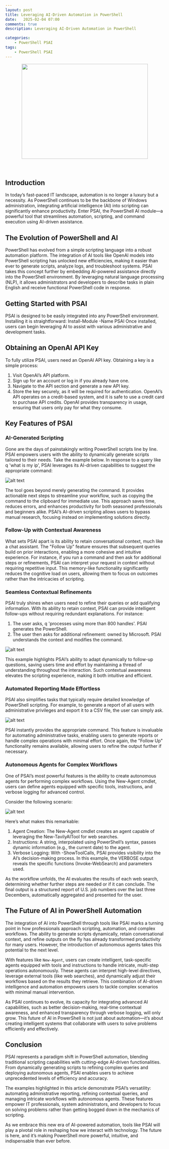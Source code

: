 ```yaml
---
layout: post
title: Leveraging AI-Driven Automation in PowerShell
date:   2025-02-04 07:00
comments: true
description: Leveraging AI-Driven Automation in PowerShell

categories:
    - PowerShell PSAI
tags:
    - PowerShell PSAI   
---
```



<div style="text-align: center;">
    <img src="https://raw.githubusercontent.com/dfinke/dfinke.github.io/master/images/posts/Leverage-AI-PowerShell/00-Leverage-AI-PowerShell.png" width="400" height="300" />
</div>

<br/>
<br/>


## Introduction
In today’s fast-paced IT landscape, automation is no longer a luxury but a necessity. As PowerShell continues to be the backbone of Windows administration, integrating artificial intelligence (AI) into scripting can significantly enhance productivity. Enter PSAI, the PowerShell AI module—a powerful tool that streamlines automation, scripting, and command execution using AI-driven assistance.

## The Evolution of PowerShell and AI

PowerShell has evolved from a simple scripting language into a robust automation platform. The integration of AI tools like OpenAI models into PowerShell scripting has unlocked new efficiencies, making it easier than ever to generate scripts, analyze logs, and troubleshoot systems.
PSAI takes this concept further by embedding AI-powered assistance directly into the PowerShell environment. By leveraging natural language processing (NLP), it allows administrators and developers to describe tasks in plain English and receive functional PowerShell code in response.

## Getting Started with PSAI
PSAI is designed to be easily integrated into any PowerShell environment. Installing it is straightforward:
Install-Module -Name PSAI
Once installed, users can begin leveraging AI to assist with various administrative and development tasks.

## Obtaining an OpenAI API Key
To fully utilize PSAI, users need an OpenAI API key. Obtaining a key is a simple process:
1.	Visit OpenAI’s API platform.
2.	Sign up for an account or log in if you already have one.
3.	Navigate to the API section and generate a new API key.
4.	Store the key securely, as it will be required for authentication.
OpenAI’s API operates on a credit-based system, and it is safe to use a credit card to purchase API credits. OpenAI provides transparency in usage, ensuring that users only pay for what they consume.

## Key Features of PSAI
### AI-Generated Scripting
Gone are the days of painstakingly writing PowerShell scripts line by line. PSAI empowers users with the ability to dynamically generate scripts tailored to their needs. Take the example below. In response to a query like q 'what is my ip', PSAI leverages its AI-driven capabilities to suggest the appropriate command:

![alt text](/images/posts/Leverage-AI-PowerShell/01-Leverage-AI-PowerShell.png)

The tool goes beyond merely generating the command. It provides actionable next steps to streamline your workflow, such as copying the command to the clipboard for immediate use. This approach saves time, reduces errors, and enhances productivity for both seasoned professionals and beginners alike.
PSAI’s AI-driven scripting allows users to bypass manual research, focusing instead on implementing solutions directly.

### Follow-Up with Contextual Awareness
What sets PSAI apart is its ability to retain conversational context, much like a chat assistant. The "Follow Up" feature ensures that subsequent queries build on prior interactions, enabling a more cohesive and intuitive experience. For instance, if you run a command and then ask for additional steps or refinements, PSAI can interpret your request in context without requiring repetitive input.
This memory-like functionality significantly reduces the cognitive load on users, allowing them to focus on outcomes rather than the intricacies of scripting.

### Seamless Contextual Refinements
PSAI truly shines when users need to refine their queries or add qualifying information. With its ability to retain context, PSAI can provide intelligent follow-ups without requiring redundant explanations.
For instance:
1.	The user asks, q 'processes using more than 800 handles'. PSAI generates the PowerShell.
2.	The user then asks for additional refinement: owned by Microsoft. PSAI understands the context and modifies the command.

![alt text](/images/posts/Leverage-AI-PowerShell/02-Leverage-AI-PowerShell.png)

This example highlights PSAI’s ability to adapt dynamically to follow-up questions, saving users time and effort by maintaining a thread of understanding throughout the interaction. Such contextual awareness elevates the scripting experience, making it both intuitive and efficient.

### Automated Reporting Made Effortless
PSAI also simplifies tasks that typically require detailed knowledge of PowerShell scripting. For example, to generate a report of all users with administrative privileges and export it to a CSV file, the user can simply ask.

![alt text](/images/posts/Leverage-AI-PowerShell/03-Leverage-AI-PowerShell.png)

PSAI instantly provides the appropriate command. This feature is invaluable for automating administrative tasks, enabling users to generate reports or handle complex operations with minimal effort. Once again, the "Follow Up" functionality remains available, allowing users to refine the output further if necessary.

### Autonomous Agents for Complex Workflows
One of PSAI’s most powerful features is the ability to create autonomous agents for performing complex workflows. Using the New-Agent cmdlet, users can define agents equipped with specific tools, instructions, and verbose logging for advanced control.

Consider the following scenario:

![alt text](/images/posts/Leverage-AI-PowerShell/04-Leverage-AI-PowerShell.png)

Here’s what makes this remarkable:
1.	Agent Creation: The New-Agent cmdlet creates an agent capable of leveraging the New-TavilyAITool for web searches.
2.	Instructions: A string, interpolated using PowerShell’s syntax, passes dynamic information (e.g., the current date) to the agent.
3.	Verbose Logging: With -ShowToolCalls, PSAI provides visibility into the AI’s decision-making process. In this example, the VERBOSE output reveals the specific functions (Invoke-WebSearch) and parameters used.

As the workflow unfolds, the AI evaluates the results of each web search, determining whether further steps are needed or if it can conclude. The final output is a structured report of U.S. job numbers over the last three Decembers, automatically aggregated and presented for the user.

## The Future of AI in PowerShell Automation
The integration of AI into PowerShell through tools like PSAI marks a turning point in how professionals approach scripting, automation, and complex workflows. The ability to generate scripts dynamically, retain conversational context, and refine outputs on the fly has already transformed productivity for many users. However, the introduction of autonomous agents takes this potential to the next level.

With features like `New-Agent`, users can create intelligent, task-specific agents equipped with tools and instructions to handle intricate, multi-step operations autonomously. These agents can interpret high-level directives, leverage external tools (like web searches), and dynamically adjust their workflows based on the results they retrieve. This combination of AI-driven intelligence and automation empowers users to tackle complex scenarios with minimal manual intervention.

As PSAI continues to evolve, its capacity for integrating advanced AI capabilities, such as better decision-making, real-time contextual awareness, and enhanced transparency through verbose logging, will only grow. This future of AI in PowerShell is not just about automation—it’s about creating intelligent systems that collaborate with users to solve problems efficiently and effectively.

## Conclusion

PSAI represents a paradigm shift in PowerShell automation, blending traditional scripting capabilities with cutting-edge AI-driven functionalities. From dynamically generating scripts to refining complex queries and deploying autonomous agents, PSAI enables users to achieve unprecedented levels of efficiency and accuracy.

The examples highlighted in this article demonstrate PSAI’s versatility: automating administrative reporting, refining contextual queries, and managing intricate workflows with autonomous agents. These features empower IT professionals, system administrators, and developers to focus on solving problems rather than getting bogged down in the mechanics of scripting.

As we embrace this new era of AI-powered automation, tools like PSAI will play a pivotal role in reshaping how we interact with technology. The future is here, and it’s making PowerShell more powerful, intuitive, and indispensable than ever before.